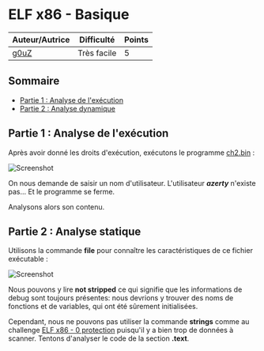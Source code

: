 # ELF x86 - Basique

| Auteur/Autrice | Difficulté | Points |
|----------------|------------|--------|
|     [g0uZ](https://www.root-me.org/g0uZ?lang=fr)       | Très facile|   5    |     

## Sommaire
- [Partie 1 : Analyse de l'exécution](https://github.com/0xS3GFAULT/CTF-WriteUps_Fr/blob/main/rootme/Cracking/Tr%C3%A8s%20facile/ELF%20x86%20-%200%20protection/readme.md#partie-1--analyse-de-lex%C3%A9cution)
- [Partie 2 : Analyse dynamique](https://github.com/0xS3GFAULT/CTF-WriteUps_Fr/blob/main/rootme/Cracking/Tr%C3%A8s%20facile/ELF%20x86%20-%200%20protection/readme.md#partie-2--analyse-dynamique)

## Partie 1 : Analyse de l'exécution

Après avoir donné les droits d'exécution, exécutons le programme [ch2.bin](https://github.com/0xS3GFAULT/CTF-WriteUps_Fr/blob/main/rootme/Cracking/Tr%C3%A8s%20facile/ELF%20x86%20-%20Basique/ch2.bin) : 

![Screenshot](./assets/images/exec_ch2.png?raw=true)

On nous demande de saisir un nom d'utilisateur. L'utilisateur **_azerty_** n'existe pas... Et le programme se ferme. 

Analysons alors son contenu.

## Partie 2 : Analyse statique

Utilisons la commande **file** pour connaître les caractéristiques de ce fichier exécutable : 

![Screenshot](./assets/images/file_ch2.png?raw=true)

Nous pouvons y lire **not stripped** ce qui signifie que les informations de debug sont toujours présentes: nous devrions y trouver des noms de fonctions et de variables, qui ont été sûrement initialisées.

Cependant, nous ne pouvons pas utiliser la commande **strings** comme au challenge [ELF x86 - 0 protection]() puisqu'il y a bien trop de données à scanner. Tentons d'analyser le code de la section **.text**.

